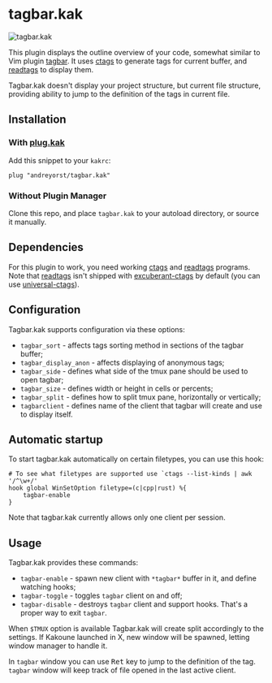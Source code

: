 
# tagbar.kak

![tagbar.kak](https://user-images.githubusercontent.com/19470159/52857326-e109f800-3137-11e9-8341-8993cfd42d6a.png)

This plugin displays the outline overview  of your code, somewhat similar to Vim
plugin [tagbar][1]. It uses [ctags][2] to  generate tags for current buffer, and
[readtags][3] to display them.

Tagbar.kak doesn't display  your project structure, but  current file structure,
providing ability to jump to the definition of the tags in current file.

## Installation

### With [plug.kak][4]
Add this snippet to your `kakrc`:

```kak
plug "andreyorst/tagbar.kak"
```

### Without Plugin Manager
Clone this repo, and place `tagbar.kak` to your autoload directory, or source it
manually.

## Dependencies
For this plugin to work, you need working [ctags][2] and [readtags][3] programs.
Note that [readtags][3] isn't shipped with [excuberant-ctags][2] by default (you
can use [universal-ctags][5]).


## Configuration
Tagbar.kak supports configuration via these options:
- `tagbar_sort` - affects tags sorting method in sections of the tagbar buffer;
- `tagbar_display_anon` - affects displaying of anonymous tags;
- `tagbar_side` - defines what side of the tmux pane should be used to open tagbar;
- `tagbar_size` - defines width or height in cells or percents;
- `tagbar_split` - defines how to split tmux pane, horizontally or vertically;
- `tagbarclient` - defines name of the client that tagbar will create and use to display itself.

## Automatic startup
To start tagbar.kak automatically on certain filetypes, you can use this hook:

``` kak
# To see what filetypes are supported use `ctags --list-kinds | awk '/^\w+/'
hook global WinSetOption filetype=(c|cpp|rust) %{
    tagbar-enable
}
```

Note that tagbar.kak currently allows only one client per session.

## Usage
Tagbar.kak provides these commands:
- `tagbar-enable`  - spawn new client  with `*tagbar*` buffer in  it, and define
  watching hooks;
- `tagbar-toggle` - toggles `tagbar` client on and off;
- `tagbar-disable` - destroys `tagbar` client and support hooks. That's a proper
  way to exit `tagbar`.

When `$TMUX`  option is available  Tagbar.kak will  create split accordingly  to the
settings.  If Kakoune launched in X,  new window will be spawned, letting window
manager to handle it.

In `tagbar` window you  can use <kbd>Ret</kbd> key to jump  to the definition of
the tag. `tagbar` window will keep track of file opened in the last active client.

[1]: https://github.com/majutsushi/tagbar
[2]: http://ctags.sourceforge.net/
[3]: http://ctags.sourceforge.net/tool_support.html
[4]: https://github.com/andreyorst/plug.kak
[5]: https://github.com/universal-ctags
